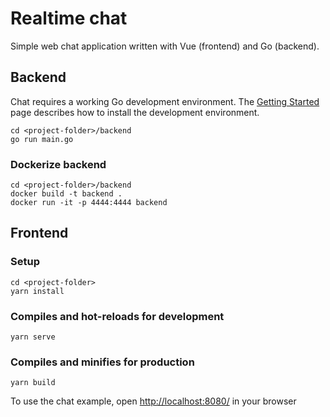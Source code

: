 # Realtime chat
Simple web chat application written with Vue (frontend) and Go (backend).

## Backend
Chat requires a working Go development environment. The [Getting Started](http://golang.org/doc/install) page describes how to install the development environment.
```
cd <project-folder>/backend
go run main.go
```

### Dockerize backend
```
cd <project-folder>/backend
docker build -t backend .
docker run -it -p 4444:4444 backend
```

## Frontend

### Setup
```
cd <project-folder>
yarn install
```
  
### Compiles and hot-reloads for development
```
yarn serve
```

### Compiles and minifies for production
```
yarn build
```

To use the chat example, open [http://localhost:8080/](http://localhost:8080/) in your browser

